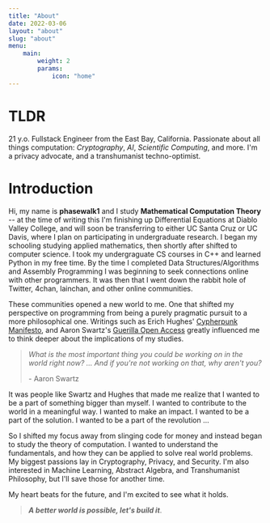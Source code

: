 ```yaml
---
title: "About"
date: 2022-03-06
layout: "about"
slug: "about"
menu:
    main:
        weight: 2
        params:
            icon: "home"
---
```


# TLDR
21 y.o. Fullstack Engineer from the East Bay, California. Passionate about all things computation: *Cryptography*, *AI*, *Scientific Computing*, and more. I'm a privacy advocate, and a transhumanist techno-optimist. 

# Introduction
Hi, my name is **phasewalk1** and I study **Mathematical Computation Theory** -- at the time of writing this I'm finishing up Differential Equations at Diablo Valley College, and will soon be transferring to either UC Santa Cruz or UC Davis, where I plan on participating in undergraduate research. I began my schooling studying applied mathematics, then shortly after shifted to computer science. I took my undergraguate CS courses in C++ and learned Python in my free time. By the time I completed Data Structures/Algorithms and Assembly Programming I was beginning to seek connections online with other programmers. It was then that I went down the rabbit hole of Twitter, 4chan, lainchan, and other online communities.

These communities opened a new world to me. One that shifted my perspective on programming from being a purely pragmatic pursuit to a more philosophical one. Writings such as Erich Hughes' [Cypherpunk Manifesto](https://www.activism.net/cypherpunk/manifesto.html), and Aaron Swartz's [Guerilla Open Access](https://archive.org/details/GuerillaOpenAccessManifesto/mode/2up?view=theater) greatly influenced me to think deeper about the implications of my studies.

> *What is the most important thing you could be working on in the world right now? ... And if you're not working on that, why aren't you?*
> 
> \- Aaron Swartz

It was people like Swartz and Hughes that made me realize that I wanted to be a part of something bigger than myself. I wanted to contribute to the world in a meaningful way. I wanted to make an impact. I wanted to be a part of the solution. I wanted to be a part of the revolution ... 

So I shifted my focus away from slinging code for money and instead began to study the theory of computation. I wanted to understand the fundamentals, and how they can be applied to solve real world problems. My biggest passions lay in Cryptography, Privacy, and Security. I'm also interested in Machine Learning, Abstract Algebra, and Transhumanist Philosophy, but I'll save those for another time.

My heart beats for the future, and I'm excited to see what it holds. 
> ***A better world is possible, let's build it***.


